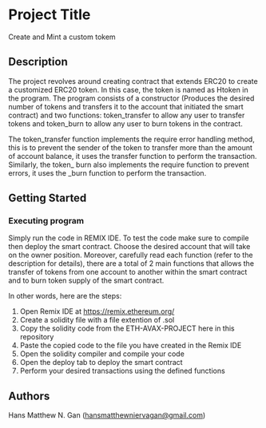 # Project Title

Create and Mint a custom tokem

## Description

The project revolves around creating contract that extends ERC20 to create a customized ERC20 token. In this case, the token is named as Htoken in the program. The program consists of a constructor (Produces the desired number of tokens and transfers it to the account that initiated the smart contract) and two functions: token_transfer to allow any user to transfer tokens and token_burn to allow any user to burn tokens in the contract.

The token_transfer function implements the require error handling method, this is to prevent the sender of the token to transfer more than the amount of account balance, it uses the transfer function to perform the transaction. Similarly, the token_ burn also implements the require function to prevent errors, it uses the _burn function to perform the transaction.

## Getting Started

### Executing program

Simply run the code in REMIX IDE. To test the code make sure to compile then deploy the smart contract. Choose the desired account that will take on the owner position. Moreover, carefully read each function (refer to the description for details), there are a total of 2 main functions that allows the transfer of tokens from one account to another within the smart contract and to burn token supply of the smart contract.

In other words, here are the steps:
1. Open Remix IDE at https://remix.ethereum.org/
2. Create a solidity file with a file extention of .sol
3. Copy the solidity code from the ETH-AVAX-PROJECT here in this repository
4. Paste the copied code to the file you have created in the Remix IDE
5. Open the solidity compiler and compile your code
6. Open the deploy tab to deploy the smart contract
7. Perform your desired transactions using the defined functions


## Authors
Hans Matthew N. Gan (hansmatthewniervagan@gmail.com)
